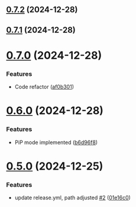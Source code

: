## [0.7.2](https://github.com/daffineq/Kawaime/compare/v0.7.1...v0.7.2) (2024-12-28)



## [0.7.1](https://github.com/daffineq/Kawaime/compare/v0.7.0...v0.7.1) (2024-12-28)



# [0.7.0](https://github.com/daffineq/Kawaime/compare/v0.6.0...v0.7.0) (2024-12-28)


### Features

* Code refactor ([af0b301](https://github.com/daffineq/Kawaime/commit/af0b30121d996953ed22026659b1672d7655d674))



# [0.6.0](https://github.com/daffineq/Kawaime/compare/v0.5.0...v0.6.0) (2024-12-28)


### Features

* PiP mode implemented ([b6d96f8](https://github.com/daffineq/Kawaime/commit/b6d96f89fe3a413d59736a7fbc6e8ede8dc4601f))



# [0.5.0](https://github.com/daffineq/Kawaime/compare/v0.4.0...v0.5.0) (2024-12-25)


### Features

* update release.yml, path adjusted [#2](https://github.com/daffineq/Kawaime/issues/2) ([01e16c0](https://github.com/daffineq/Kawaime/commit/01e16c0cc271f5246afd1a69a4401f8c640591bf))



